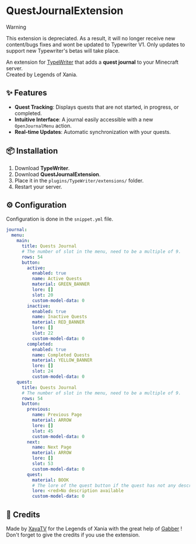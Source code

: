 # QuestJournalExtension

> [!Warning]
> This extension is depreciated. As a result, it will no longer receive new content/bugs fixes and wont be updated to Typewriter V1. Only updates to support new Typewriter's betas will take place.

An extension for [TypeWriter](https://docs.typewritermc.com/) that adds a **quest journal** to your Minecraft server.  
Created by Legends of Xania.

## ✨ Features  

- **Quest Tracking**: Displays quests that are not started, in progress, or completed.  
- **Intuitive Interface**: A journal easily accessible with a new `OpenJournalMenu` action.  
- **Real-time Updates**: Automatic synchronization with your quests.  

## 📦 Installation  

1. Download **TypeWriter**. 
2. Download **QuestJournalExtension**.  
3. Place it in the `plugins/TypeWriter/extensions/` folder.  
4. Restart your server.  

## ⚙️ Configuration  

Configuration is done in the `snippet.yml` file.

```sinppet.yml
journal:
  menu:
    main:
      title: Quests Journal
      # The number of slot in the menu, need to be a multiple of 9.
      rows: 54
      button:
        active:
          enabled: true
          name: Active Quests
          material: GREEN_BANNER
          lore: []
          slot: 20
          custom-model-data: 0
        inactive:
          enabled: true
          name: Inactive Quests
          material: RED_BANNER
          lore: []
          slot: 22
          custom-model-data: 0
        completed:
          enabled: true
          name: Completed Quests
          material: YELLOW_BANNER
          lore: []
          slot: 24
          custom-model-data: 0
    quest:
      title: Quests Journal
      # The number of slot in the menu, need to be a multiple of 9.
      rows: 54
      button:
        previous:
          name: Previous Page
          material: ARROW
          lore: []
          slot: 45
          custom-model-data: 0
        next:
          name: Next Page
          material: ARROW
          lore: []
          slot: 53
          custom-model-data: 0
        quest:
          material: BOOK
          # The lore of the quest button if the quest has not any description or objectives.
          lore: <red>No description available
          custom-model-data: 0
```

## 📖 Credits

Made by [XayaTV](https://be.net/xayatv) for the Legends of Xania with the great help of [Gabber](https://github.com/gabber235) !
Don't forget to give the credits if you use the extension.
